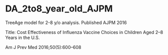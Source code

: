 # DA_2to8_year_old_AJPM
TreeAge model for 2-8 y/o analysis. Published AJPM 2016

Title: Cost Effectiveness of Influenza Vaccine Choices in Children Aged 2–8 Years in the U.S.

Am J Prev Med 2016;50(5):600–608
